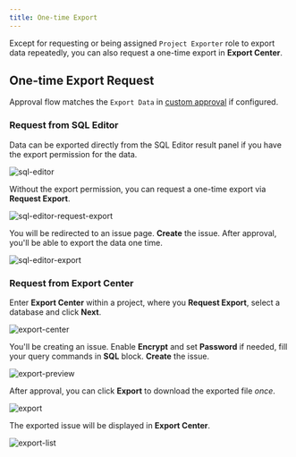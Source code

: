 ```yaml
---
title: One-time Export
---
```


Except for requesting or being assigned `Project Exporter` role to export data repeatedly, you can also request a one-time export in **Export Center**.

## One-time Export Request

Approval flow matches the `Export Data` in [custom approval](/docs/administration/custom-approval/) if configured.

### Request from SQL Editor

Data can be exported directly from the SQL Editor result panel if you have the export permission for the data.

![sql-editor](/content/docs/security/database-permission/export/sql-editor.webp)

Without the export permission, you can request a one-time export via **Request Export**.

![sql-editor-request-export](/content/docs/security/database-permission/export/sql-editor-request-export.webp)

You will be redirected to an issue page. **Create** the issue. After approval, you'll be able to export the data one time.

![sql-editor-export](/content/docs/security/database-permission/export/sql-editor-export.webp)

### Request from Export Center

Enter **Export Center** within a project, where you **Request Export**, select a database and click **Next**.

![export-center](/content/docs/security/database-permission/export/export-center.webp)

You'll be creating an issue. Enable **Encrypt** and set **Password** if needed, fill your query commands in **SQL** block. **Create** the issue.

![export-preview](/content/docs/security/database-permission/export/export-preview.webp)

After approval, you can click **Export** to download the exported file _once_.

![export](/content/docs/security/database-permission/export/export.webp)

The exported issue will be displayed in **Export Center**.

![export-list](/content/docs/security/database-permission/export/export-list.webp)
